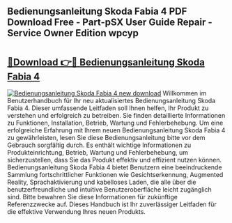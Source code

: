 ## Bedienungsanleitung Skoda Fabia 4 PDF Download Free - Part-pSX User Guide Repair - Service Owner Edition wpcyp

# <h2><a href="http://df5jsm.blite.top/?on=Bedienungsanleitung+Skoda+Fabia+4">🔗Download 👉🔴 Bedienungsanleitung Skoda Fabia 4</a></h2>

[![Bedienungsanleitung Skoda Fabia 4 new download](https://i.imgur.com/lujVjoI.png)](http://df5jsm.blite.top/?on=Bedienungsanleitung+Skoda+Fabia+4)
Willkommen im Benutzerhandbuch für Ihr neu aktualisiertes Bedienungsanleitung Skoda Fabia 4. Dieser umfassende Leitfaden soll Ihnen helfen, Ihr Produkt zu verstehen und erfolgreich zu betreiben. Sie finden detaillierte Informationen zu Funktionen, Installation, Betrieb, Wartung und Fehlerbehebung. Um eine erfolgreiche Erfahrung mit Ihrem neuen Bedienungsanleitung Skoda Fabia 4 zu gewährleisten, lesen Sie diese Bedienungsanleitung bitte vor dem Gebrauch sorgfältig durch. Es enthält wichtige Informationen zu Produkteinrichtung, Betrieb, Wartung und Fehlerbehebung, um sicherzustellen, dass Sie das Produkt effektiv und effizient nutzen können. Bedienungsanleitung Skoda Fabia 4 bietet Benutzern eine beeindruckende Sammlung fortschrittlicher Funktionen wie Gesichtserkennung, Augmented Reality, Sprachaktivierung und kabelloses Laden, die alle über die benutzerfreundliche und intuitive Benutzeroberfläche leicht zugänglich sind. Bitte bewahren Sie diese Informationen für zukünftige Referenzzwecke auf. Dieses Handbuch ist Ihr zuverlässiger Leitfaden für die effektive Verwendung Ihres neuen Produkts.
